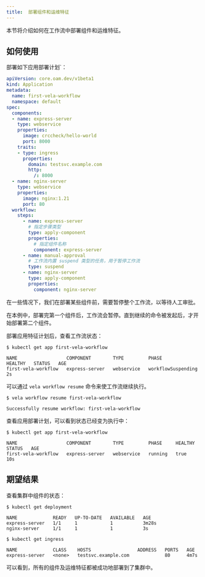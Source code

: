 ```yaml
---
title:  部署组件和运维特征
---
```


本节将介绍如何在工作流中部署组件和运维特征。

## 如何使用

部署如下应用部署计划`：

```yaml
apiVersion: core.oam.dev/v1beta1
kind: Application
metadata:
  name: first-vela-workflow
  namespace: default
spec:
  components:
  - name: express-server
    type: webservice
    properties:
      image: crccheck/hello-world
      port: 8000
    traits:
    - type: ingress
      properties:
        domain: testsvc.example.com
        http:
          /: 8000
  - name: nginx-server
    type: webservice
    properties:
      image: nginx:1.21
      port: 80
  workflow:
    steps:
      - name: express-server
        # 指定步骤类型
        type: apply-component
        properties:
          # 指定组件名称
          component: express-server
      - name: manual-approval
        # 工作流内置 suspend 类型的任务，用于暂停工作流
        type: suspend
      - name: nginx-server
        type: apply-component
        properties:
          component: nginx-server
```

在一些情况下，我们在部署某些组件前，需要暂停整个工作流，以等待人工审批。

在本例中，部署完第一个组件后，工作流会暂停。直到继续的命令被发起后，才开始部署第二个组件。

部署应用特征计划后，查看工作流状态：

```shell
$ kubectl get app first-vela-workflow

NAME                  COMPONENT        TYPE         PHASE                HEALTHY   STATUS   AGE
first-vela-workflow   express-server   webservice   workflowSuspending                      2s
```

可以通过 `vela workflow resume` 命令来使工作流继续执行。

```shell
$ vela workflow resume first-vela-workflow

Successfully resume workflow: first-vela-workflow
```

查看应用部署计划，可以看到状态已经变为执行中：

```shell
$ kubectl get app first-vela-workflow

NAME                  COMPONENT        TYPE         PHASE     HEALTHY   STATUS   AGE
first-vela-workflow   express-server   webservice   running   true               10s
```

## 期望结果

查看集群中组件的状态：

```shell
$ kubectl get deployment

NAME             READY   UP-TO-DATE   AVAILABLE   AGE
express-server   1/1     1            1           3m28s
nginx-server     1/1     1            1           3s

$ kubectl get ingress

NAME             CLASS    HOSTS                 ADDRESS   PORTS   AGE
express-server   <none>   testsvc.example.com             80      4m7s
```

可以看到，所有的组件及运维特征都被成功地部署到了集群中。